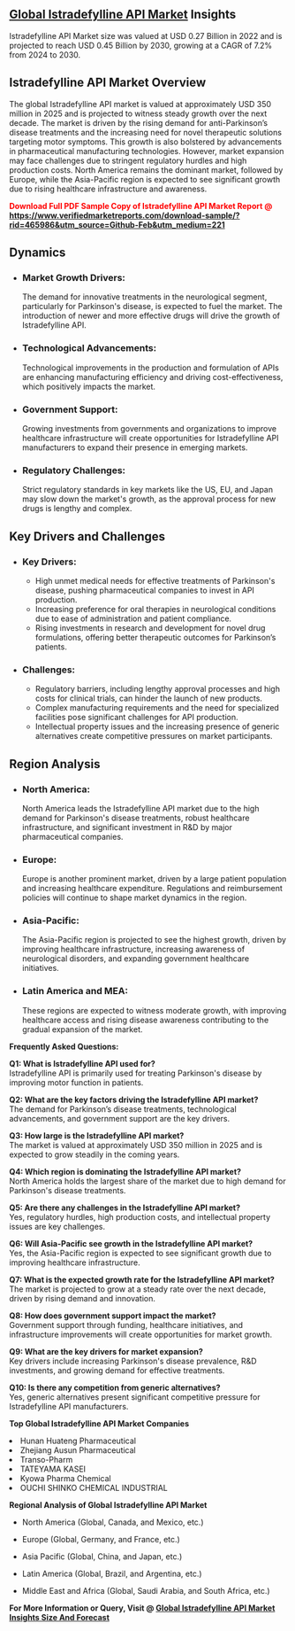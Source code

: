 <h2><a href="https://www.verifiedmarketreports.com/download-sample/?rid=465986&amp;utm_source=Github&amp;utm_medium=221" target="_blank">Global Istradefylline API Market</a> Insights</h2><p>Istradefylline API Market size was valued at USD 0.27 Billion in 2022 and is projected to reach USD 0.45 Billion by 2030, growing at a CAGR of 7.2% from 2024 to 2030.</p><p> <h2>Istradefylline API Market Overview</h2> <p>The global Istradefylline API market is valued at approximately USD 350 million in 2025 and is projected to witness steady growth over the next decade. The market is driven by the rising demand for anti-Parkinson’s disease treatments and the increasing need for novel therapeutic solutions targeting motor symptoms. This growth is also bolstered by advancements in pharmaceutical manufacturing technologies. However, market expansion may face challenges due to stringent regulatory hurdles and high production costs. North America remains the dominant market, followed by Europe, while the Asia-Pacific region is expected to see significant growth due to rising healthcare infrastructure and awareness.</p> <p><strong><p><span class=""><span style="color: #ff0000;"><strong>Download Full PDF Sample Copy of Istradefylline API Market Report</strong> @ </span><a href="https://www.verifiedmarketreports.com/download-sample/?rid=465986&amp;utm_source=Github-Feb&amp;utm_medium=221" target="_blank">https://www.verifiedmarketreports.com/download-sample/?rid=465986&amp;utm_source=Github-Feb&amp;utm_medium=221</a></span></p></strong></p> <h2>Dynamics</h2> <ul> <li><h3>Market Growth Drivers:</h3> The demand for innovative treatments in the neurological segment, particularly for Parkinson's disease, is expected to fuel the market. The introduction of newer and more effective drugs will drive the growth of Istradefylline API.</li> <li><h3>Technological Advancements:</h3> Technological improvements in the production and formulation of APIs are enhancing manufacturing efficiency and driving cost-effectiveness, which positively impacts the market.</li> <li><h3>Government Support:</h3> Growing investments from governments and organizations to improve healthcare infrastructure will create opportunities for Istradefylline API manufacturers to expand their presence in emerging markets.</li> <li><h3>Regulatory Challenges:</h3> Strict regulatory standards in key markets like the US, EU, and Japan may slow down the market's growth, as the approval process for new drugs is lengthy and complex.</li> </ul> <h2>Key Drivers and Challenges</h2> <ul> <li><h3>Key Drivers:</h3> <ul> <li>High unmet medical needs for effective treatments of Parkinson's disease, pushing pharmaceutical companies to invest in API production.</li> <li>Increasing preference for oral therapies in neurological conditions due to ease of administration and patient compliance.</li> <li>Rising investments in research and development for novel drug formulations, offering better therapeutic outcomes for Parkinson’s patients.</li> </ul> </li> <li><h3>Challenges:</h3> <ul> <li>Regulatory barriers, including lengthy approval processes and high costs for clinical trials, can hinder the launch of new products.</li> <li>Complex manufacturing requirements and the need for specialized facilities pose significant challenges for API production.</li> <li>Intellectual property issues and the increasing presence of generic alternatives create competitive pressures on market participants.</li> </ul> </li> </ul> <h2>Region Analysis</h2> <ul> <li><h3>North America:</h3> North America leads the Istradefylline API market due to the high demand for Parkinson's disease treatments, robust healthcare infrastructure, and significant investment in R&D by major pharmaceutical companies.</li> <li><h3>Europe:</h3> Europe is another prominent market, driven by a large patient population and increasing healthcare expenditure. Regulations and reimbursement policies will continue to shape market dynamics in the region.</li> <li><h3>Asia-Pacific:</h3> The Asia-Pacific region is projected to see the highest growth, driven by improving healthcare infrastructure, increasing awareness of neurological disorders, and expanding government healthcare initiatives.</li> <li><h3>Latin America and MEA:</h3> These regions are expected to witness moderate growth, with improving healthcare access and rising disease awareness contributing to the gradual expansion of the market.</li> </ul> <p><strong>Frequently Asked Questions:</strong></p> <p><strong>Q1: What is Istradefylline API used for?</strong><br> Istradefylline API is primarily used for treating Parkinson's disease by improving motor function in patients.</p> <p><strong>Q2: What are the key factors driving the Istradefylline API market?</strong><br> The demand for Parkinson’s disease treatments, technological advancements, and government support are the key drivers.</p> <p><strong>Q3: How large is the Istradefylline API market?</strong><br> The market is valued at approximately USD 350 million in 2025 and is expected to grow steadily in the coming years.</p> <p><strong>Q4: Which region is dominating the Istradefylline API market?</strong><br> North America holds the largest share of the market due to high demand for Parkinson's disease treatments.</p> <p><strong>Q5: Are there any challenges in the Istradefylline API market?</strong><br> Yes, regulatory hurdles, high production costs, and intellectual property issues are key challenges.</p> <p><strong>Q6: Will Asia-Pacific see growth in the Istradefylline API market?</strong><br> Yes, the Asia-Pacific region is expected to see significant growth due to improving healthcare infrastructure.</p> <p><strong>Q7: What is the expected growth rate for the Istradefylline API market?</strong><br> The market is projected to grow at a steady rate over the next decade, driven by rising demand and innovation.</p> <p><strong>Q8: How does government support impact the market?</strong><br> Government support through funding, healthcare initiatives, and infrastructure improvements will create opportunities for market growth.</p> <p><strong>Q9: What are the key drivers for market expansion?</strong><br> Key drivers include increasing Parkinson's disease prevalence, R&D investments, and growing demand for effective treatments.</p> <p><strong>Q10: Is there any competition from generic alternatives?</strong><br> Yes, generic alternatives present significant competitive pressure for Istradefylline API manufacturers.</p> </p><p><strong>Top Global Istradefylline API Market Companies</strong></p><div data-test-id=""><p><li>Hunan Huateng Pharmaceutical</li><li> Zhejiang Ausun Pharmaceutical</li><li> Transo-Pharm</li><li> TATEYAMA KASEI</li><li> Kyowa Pharma Chemical</li><li> OUCHI SHINKO CHEMICAL INDUSTRIAL</li></p><div><strong>Regional Analysis of&nbsp;Global Istradefylline API Market</strong></div><ul><li dir="ltr"><p dir="ltr">North America&nbsp;(Global, Canada, and Mexico, etc.)</p></li><li dir="ltr"><p dir="ltr">Europe (Global, Germany, and France, etc.)</p></li><li dir="ltr"><p dir="ltr">Asia Pacific&nbsp;(Global, China, and Japan, etc.)</p></li><li dir="ltr"><p dir="ltr">Latin America&nbsp;(Global, Brazil, and Argentina, etc.)</p></li><li dir="ltr">Middle East and Africa&nbsp;(Global, Saudi Arabia, and South Africa, etc.)</li></ul><p><strong>For More Information or Query, Visit @&nbsp;</strong><strong><a href="https://www.verifiedmarketreports.com/product/istradefylline-api-market/?utm_source=Github&amp;utm_medium=221" target="_blank">Global Istradefylline API Market Insights Size And Forecast</a></strong></p></div>
